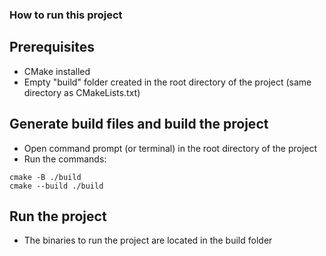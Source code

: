 ### How to run this project


## Prerequisites
- CMake installed
- Empty "build" folder created in the root directory of the project (same directory as CMakeLists.txt)

## Generate build files and build the project

- Open command prompt (or terminal) in the root directory of the project
- Run the commands: 
```console
cmake -B ./build
cmake --build ./build
```

## Run the project

- The binaries to run the project are located in the build folder

